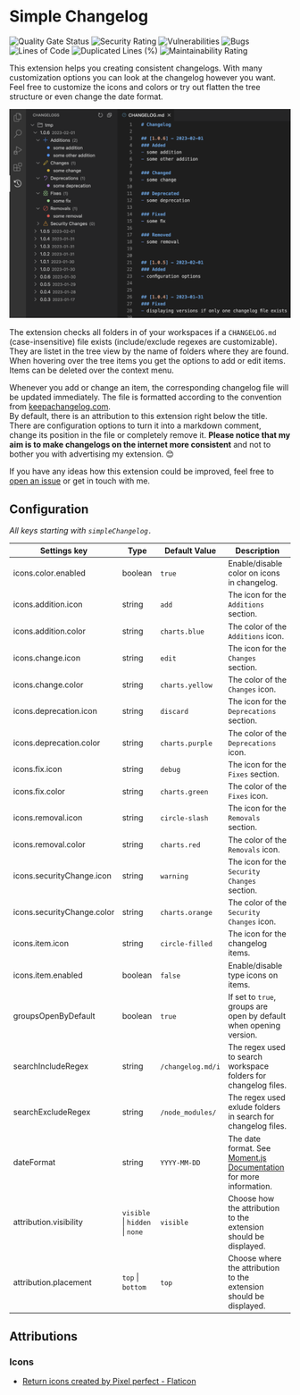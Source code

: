 # Simple Changelog

<!-- project badges -->
![Quality Gate Status](https://sq.srv.tobiaswaelde.com/api/project_badges/measure?project=tobiaswaelde_vscode-simple-changelog_AYYNH-cHlG8PXLMOvYAo&metric=alert_status&token=7f170d74c3a50c043e1fe23a70a0fe864db95a72)
![Security Rating](https://sq.srv.tobiaswaelde.com/api/project_badges/measure?project=tobiaswaelde_vscode-simple-changelog_AYYNH-cHlG8PXLMOvYAo&metric=security_rating&token=7f170d74c3a50c043e1fe23a70a0fe864db95a72)
![Vulnerabilities](https://sq.srv.tobiaswaelde.com/api/project_badges/measure?project=tobiaswaelde_vscode-simple-changelog_AYYNH-cHlG8PXLMOvYAo&metric=vulnerabilities&token=7f170d74c3a50c043e1fe23a70a0fe864db95a72)
![Bugs](https://sq.srv.tobiaswaelde.com/api/project_badges/measure?project=tobiaswaelde_vscode-simple-changelog_AYYNH-cHlG8PXLMOvYAo&metric=bugs&token=7f170d74c3a50c043e1fe23a70a0fe864db95a72)
![Lines of Code](https://sq.srv.tobiaswaelde.com/api/project_badges/measure?project=tobiaswaelde_vscode-simple-changelog_AYYNH-cHlG8PXLMOvYAo&metric=ncloc&token=7f170d74c3a50c043e1fe23a70a0fe864db95a72)
![Duplicated Lines (%)](https://sq.srv.tobiaswaelde.com/api/project_badges/measure?project=tobiaswaelde_vscode-simple-changelog_AYYNH-cHlG8PXLMOvYAo&metric=duplicated_lines_density&token=7f170d74c3a50c043e1fe23a70a0fe864db95a72)
![Maintainability Rating](https://sq.srv.tobiaswaelde.com/api/project_badges/measure?project=tobiaswaelde_vscode-simple-changelog_AYYNH-cHlG8PXLMOvYAo&metric=sqale_rating&token=7f170d74c3a50c043e1fe23a70a0fe864db95a72)

This extension helps you creating consistent changelogs. With many customization options you can look at the changelog however you want. Feel free to customize the icons and colors or try out flatten the tree structure or even change the date format.

![Overview](assets/images/overview.png)

The extension checks all folders in of your workspaces if a `CHANGELOG.md` (case-insensitive) file exists (include/exclude regexes are customizable). They are listet in the tree view by the name of folders where they are found. \
When hovering over the tree items you get the options to add or edit items. Items can be deleted over the context menu.

Whenever you add or change an item, the corresponding changelog file will be updated immediately. The file is formatted according to the convention from [keepachangelog.com](https://keepachangelog.com).\
By default, there is an attribution to this extension right below the title. There are configuration options to turn it into a markdown comment, change its position in the file or completely remove it. **Please notice that my aim is to make changelogs on the internet more consistent** and not to bother you with advertising my extension. 😊

If you have any ideas how this extension could be improved, feel free to [open an issue](https://github.com/tobiaswaelde/vscode-simple-changelog/issues) or get in touch with me. 

## Configuration

*All keys starting with `simpleChangelog.`*

| Settings key               | Type                            | Default Value     | Description                                                                                                          |
| -------------------------- | ------------------------------- | ----------------- | -------------------------------------------------------------------------------------------------------------------- |
| icons.color.enabled        | boolean                         | `true`            | Enable/disable color on icons in changelog.                                                                          |
| icons.addition.icon        | string                          | `add`             | The icon for the `Additions` section.                                                                                |
| icons.addition.color       | string                          | `charts.blue`     | The color of the `Additions` icon.                                                                                   |
| icons.change.icon          | string                          | `edit`            | The icon for the `Changes` section.                                                                                  |
| icons.change.color         | string                          | `charts.yellow`   | The color of the `Changes` icon.                                                                                     |
| icons.deprecation.icon     | string                          | `discard`         | The icon for the `Deprecations` section.                                                                             |
| icons.deprecation.color    | string                          | `charts.purple`   | The color of the `Deprecations` icon.                                                                                |
| icons.fix.icon             | string                          | `debug`           | The icon for the `Fixes` section.                                                                                    |
| icons.fix.color            | string                          | `charts.green`    | The color of the `Fixes` icon.                                                                                       |
| icons.removal.icon         | string                          | `circle-slash`    | The icon for the `Removals` section.                                                                                 |
| icons.removal.color        | string                          | `charts.red`      | The color of the `Removals` icon.                                                                                    |
| icons.securityChange.icon  | string                          | `warning`         | The icon for the `Security Changes` section.                                                                         |
| icons.securityChange.color | string                          | `charts.orange`   | The color of the `Security Changes` icon.                                                                            |
| icons.item.icon            | string                          | `circle-filled`   | The icon for the changelog items.                                                                                    |
| icons.item.enabled         | boolean                         | `false`           | Enable/disable type icons on items.                                                                                  |
| groupsOpenByDefault        | boolean                         | `true`            | If set to `true`, groups are open by default when opening version.                                                   |
| searchIncludeRegex         | string                          | `/changelog.md/i` | The regex used to search workspace folders for changelog files.                                                      |
| searchExcludeRegex         | string                          | `/node_modules/`  | The regex used exlude folders in search for changelog files.                                                         |
| dateFormat                 | string                          | `YYYY-MM-DD`      | The date format. See [Moment.js Documentation](https://momentjs.com/docs/#/displaying/format/) for more information. |
| attribution.visibility     | `visible` \| `hidden` \| `none` | `visible`         | Choose how the attribution to the extension should be displayed.                                                     |
| attribution.placement      | `top` \| `bottom`               | `top`             | Choose where the attribution to the extension should be displayed.                                                   |


## Attributions
### Icons
- [Return icons created by Pixel perfect - Flaticon](https://www.flaticon.com/free-icons/return)